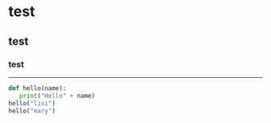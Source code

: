 # test
## test
### test
--------
```python
def hello(name):
   print("Hello" + name)
hello("lisi")
hello("mary")
```
